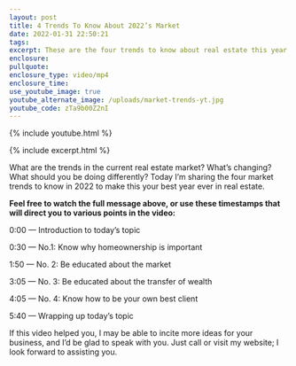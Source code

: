 ```yaml
---
layout: post
title: 4 Trends To Know About 2022’s Market
date: 2022-01-31 22:50:21
tags:
excerpt: These are the four trends to know about real estate this year.
enclosure:
pullquote:
enclosure_type: video/mp4
enclosure_time:
use_youtube_image: true
youtube_alternate_image: /uploads/market-trends-yt.jpg
youtube_code: zTa9b00Z2nI
---
```

{% include youtube.html %}

{% include excerpt.html %}

What are the trends in the current real estate market? What’s changing? What should you be doing differently? Today I’m sharing the four market trends to know in 2022 to make this your best year ever in real estate.

**Feel free to watch the full message above, or use these timestamps that will direct you to various points in the video:**

0:00 — Introduction to today’s topic

0:30 — No.1: Know why homeownership is important

1:50 — No. 2: Be educated about the market

3:05 — No. 3: Be educated about the transfer of wealth

4:05 — No. 4: Know how to be your own best client

5:40 — Wrapping up today’s topic

If this video helped you, I may be able to incite more ideas for your business, and I’d be glad to speak with you. Just call or visit my website; I look forward to assisting you.
